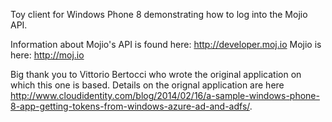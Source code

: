 ﻿
Toy client for Windows Phone 8 demonstrating how to log into the Mojio API.

Information about Mojio's API is found here: http://developer.moj.io
Mojio is here: http://moj.io

Big thank you to Vittorio Bertocci who wrote the original application on which this one is based.
Details on the orignal application are here http://www.cloudidentity.com/blog/2014/02/16/a-sample-windows-phone-8-app-getting-tokens-from-windows-azure-ad-and-adfs/.

